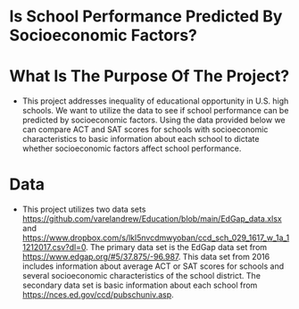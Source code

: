 # Is School Performance Predicted By Socioeconomic Factors?

# What Is The Purpose Of The Project?
- This project addresses inequality of educational opportunity in U.S. high schools. We want to utilize the data to see if school performance can be predicted by socioeconomic factors. Using the data provided below we can compare ACT and SAT scores for schools with socioeconomic characteristics to basic information about each school to dictate whether socioeconomic factors affect school performance.  

# Data
- This project utilizes two data sets https://github.com/varelandrew/Education/blob/main/EdGap_data.xlsx and https://www.dropbox.com/s/lkl5nvcdmwyoban/ccd_sch_029_1617_w_1a_11212017.csv?dl=0. The primary data set is the EdGap data set from https://www.edgap.org/#5/37.875/-96.987. This data set from 2016 includes information about average ACT or SAT scores for schools and several socioeconomic characteristics of the school district. The secondary data set is basic information about each school from https://nces.ed.gov/ccd/pubschuniv.asp.
